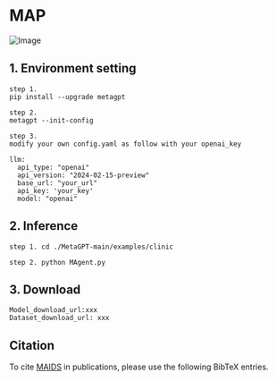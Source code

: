 # MAP
![Image](https://github.com/franciszchen/MAIDS/blob/main/framework.png)

## 1. Environment setting
```
step 1.
pip install --upgrade metagpt

step 2.
metagpt --init-config

step 3. 
modify your own config.yaml as follow with your openai_key

llm:
  api_type: "openai"
  api_version: "2024-02-15-preview"
  base_url: "your_url"
  api_key: 'your_key'
  model: "openai"
```

## 2. Inference
```
step 1. cd ./MetaGPT-main/examples/clinic

step 2. python MAgent.py
```
## 3. Download
```
Model_download_url:xxx
Dataset_download_url: xxx
```
## Citation

To cite [MAIDS](XXX) in publications, please use the following BibTeX entries.

```bibtex

```

